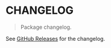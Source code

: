 # CHANGELOG

> Package changelog.

See [GitHub Releases](https://github.com/stdlib-js/blas-ext-base-dsumkbn/releases) for the changelog.